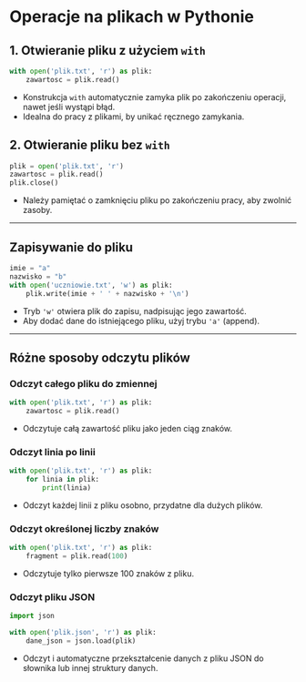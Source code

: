 
# Operacje na plikach w Pythonie

## 1. Otwieranie pliku z użyciem `with`

```python
with open('plik.txt', 'r') as plik:
    zawartosc = plik.read()
```
- Konstrukcja `with` automatycznie zamyka plik po zakończeniu operacji, nawet jeśli wystąpi błąd.
- Idealna do pracy z plikami, by unikać ręcznego zamykania.

## 2. Otwieranie pliku bez `with`

```python
plik = open('plik.txt', 'r')
zawartosc = plik.read()
plik.close()
```
- Należy pamiętać o zamknięciu pliku po zakończeniu pracy, aby zwolnić zasoby.

---

## Zapisywanie do pliku

```python
imie = "a"
nazwisko = "b"
with open('uczniowie.txt', 'w') as plik:
    plik.write(imie + ' ' + nazwisko + '\n')
```
- Tryb `'w'` otwiera plik do zapisu, nadpisując jego zawartość.
- Aby dodać dane do istniejącego pliku, użyj trybu `'a'` (append).

---

## Różne sposoby odczytu plików

### Odczyt całego pliku do zmiennej

```python
with open('plik.txt', 'r') as plik:
    zawartosc = plik.read()
```
- Odczytuje całą zawartość pliku jako jeden ciąg znaków.

### Odczyt linia po linii

```python
with open('plik.txt', 'r') as plik:
    for linia in plik:
        print(linia)
```
- Odczyt każdej linii z pliku osobno, przydatne dla dużych plików.

### Odczyt określonej liczby znaków

```python
with open('plik.txt', 'r') as plik:
    fragment = plik.read(100)
```
- Odczytuje tylko pierwsze 100 znaków z pliku.

### Odczyt pliku JSON

```python
import json

with open('plik.json', 'r') as plik:
    dane_json = json.load(plik)
```
- Odczyt i automatyczne przekształcenie danych z pliku JSON do słownika lub innej struktury danych.
